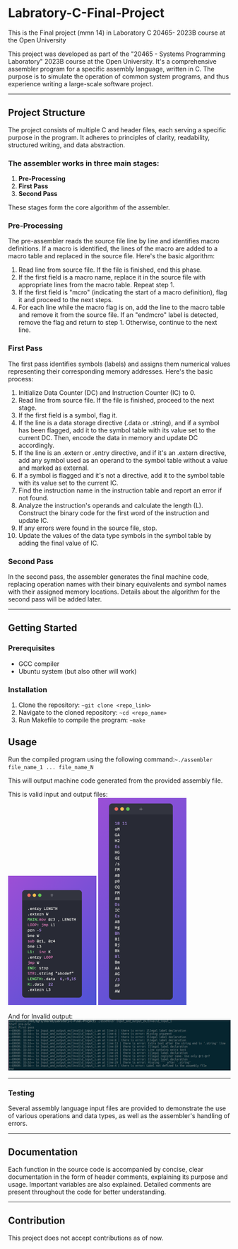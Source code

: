 # Labratory-C-Final-Project
This is the Final project (mmn 14) in Laboratory C 20465- 2023B course at the Open University

This project was developed as part of the "20465 - Systems Programming Laboratory" 2023B course at the Open University. It's a comprehensive assembler program for a specific assembly language, written in C. The purpose is to simulate the operation of common system programs, and thus experience writing a large-scale software project.
___
## Project Structure

The project consists of multiple C and header files, each serving a specific purpose in the program. It adheres to principles of clarity, readability, structured writing, and data abstraction.

### The assembler works in three main stages:

1. **Pre-Processing**
2. **First Pass**
3. **Second Pass**


These stages form the core algorithm of the assembler.

### Pre-Processing

The pre-assembler reads the source file line by line and identifies macro definitions. If a macro is identified, the lines of the macro are added to a macro table and replaced in the source file. Here's the basic algorithm:

1. Read line from source file. If the file is finished, end this phase.
2. If the first field is a macro name, replace it in the source file with appropriate lines from the macro table. Repeat step 1.
3. If the first field is "mcro" (indicating the start of a macro definition), flag it and proceed to the next steps.
4. For each line while the macro flag is on, add the line to the macro table and remove it from the source file. If an "endmcro" label is detected, remove the flag and return to step 1. Otherwise, continue to the next line.

### First Pass

The first pass identifies symbols (labels) and assigns them numerical values representing their corresponding memory addresses. Here's the basic process:

1. Initialize Data Counter (DC) and Instruction Counter (IC) to 0.
2. Read line from source file. If the file is finished, proceed to the next stage.
3. If the first field is a symbol, flag it.
4. If the line is a data storage directive (.data or .string), and if a symbol has been flagged, add it to the symbol table with its value set to the current DC. Then, encode the data in memory and update DC accordingly.
5. If the line is an .extern or .entry directive, and if it's an .extern directive, add any symbol used as an operand to the symbol table without a value and marked as external.
6. If a symbol is flagged and it's not a directive, add it to the symbol table with its value set to the current IC.
7. Find the instruction name in the instruction table and report an error if not found.
8. Analyze the instruction's operands and calculate the length (L). Construct the binary code for the first word of the instruction and update IC.
9. If any errors were found in the source file, stop.
10. Update the values of the data type symbols in the symbol table by adding the final value of IC.

### Second Pass

In the second pass, the assembler generates the final machine code, replacing operation names with their binary equivalents and symbol names with their assigned memory locations. Details about the algorithm for the second pass will be added later.
 ___ 
## Getting Started

### Prerequisites

- GCC compiler
- Ubuntu system (but also other will work)

### Installation

1. Clone the repository: `~git clone <repo_link>`
2. Navigate to the cloned repository: `~cd <repo_name>`
3. Run Makefile to compile the program: `~make`

## Usage

Run the compiled program using the following command:`~./assembler file_name_1 ... file_name_N`

This will output machine code generated from the provided assembly file.

This is valid input  and output files:  
<img src="Readme_imgs/c_master_as.png" width="200"> <img src="Readme_imgs/valid_output1.png" width="200">    


And for Invalid output:  
<img src="Readme_imgs/Invalid1.png" width="600">
___
### Testing

Several assembly language input files are provided to demonstrate the use of various operations and data types, as well as the assembler's handling of errors.
___
## Documentation

Each function in the source code is accompanied by concise, clear documentation in the form of header comments, explaining its purpose and usage. Important variables are also explained. Detailed comments are present throughout the code for better understanding.
___
## Contribution

This project does not accept contributions as of now.


